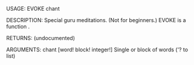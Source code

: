 USAGE:
     EVOKE chant 

DESCRIPTION:
     Special guru meditations. (Not for beginners.)
     EVOKE is a function .

RETURNS:
    (undocumented)

ARGUMENTS:
    chant [word! block! integer!]
        Single or block of words ('? to list)
